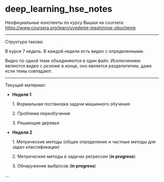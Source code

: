 # deep_learning_hse_notes

Неофициальные конспекты по курсу Вышки на coursera: https://www.coursera.org/learn/vvedenie-mashinnoe-obuchenie

_________________

Структура такова:


В курсе 7 недель. В каждой недели есть видео с определенными.

Видео по одной теме объединяются в один файл. Исключением являются видео с _резюме_ в конце, оно является разделителем, даже если темы совпадают.

________________


Текущий материал:

* **Неделя 1**

    1\. Формальная постановка задачи машинного обучения
  
    2\. Проблема переобучения
  
    3\. Решающие деревья
  
* **Неделя 2**

    1\. Метрические методы (общее определение и частные методы для задач классификации)
  
    2\. Метрические методы в задачах регрессии   (**in progress**)
  
    3\. Обнаружение выбросов                     (**in progress**)
  
...
